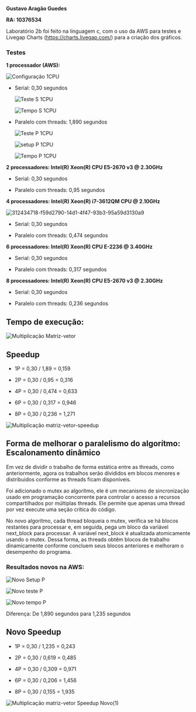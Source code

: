 **Gustavo Aragão Guedes**

**RA: 10376534**

Laboratório 2b foi feito na linguagem c, com o uso da AWS para testes e Livegap Charts (https://charts.livegap.com/) para a criação dos gráficos.

### Testes

**1 processador (AWS):**

![Configuração 1CPU](https://github.com/Gustavo-Aragao-Guedes/CP05G/assets/64610385/1ac61e5f-eba8-493f-938c-798cfa8fce66)


* Serial: 0,30 segundos

  ![Teste S 1CPU](https://github.com/Gustavo-Aragao-Guedes/CP05G/assets/64610385/0d0e081e-a4d4-4167-8e46-b8c7a0e88b83)

  ![Tempo S  1CPU](https://github.com/Gustavo-Aragao-Guedes/CP05G/assets/64610385/161c6fb3-5ab5-4ecf-8249-16c46f6cd598)


* Paralelo com threads: 1,890 segundos

  ![Teste P 1CPU](https://github.com/Gustavo-Aragao-Guedes/CP05G/assets/64610385/f3d972bd-73fe-4f38-8a77-9fe6f39eead4)

  ![setup P 1CPU](https://github.com/Gustavo-Aragao-Guedes/CP05G/assets/64610385/b5786f61-ae89-4765-abee-0e679ecfea17)

  ![Tempo P 1CPU](https://github.com/Gustavo-Aragao-Guedes/CP05G/assets/64610385/73c31f55-bcd3-45c0-ae3f-b3a8b3f8746d)


**2 processadores:  Intel(R) Xeon(R) CPU E5-2670 v3 @ 2.30GHz**

* Serial: 0,30 segundos

* Paralelo com threads: 0,95 segundos

**4 processadores:  Intel(R) Xeon(R) i7-3612QM CPU @ 2.10GHz**

![312434718-f59d2790-14d1-4f47-93b3-95a59d3130a9](https://github.com/Gustavo-Aragao-Guedes/CP05G/assets/64610385/91ab9e16-1096-41b4-a9fd-c00fff71262f)

* Serial: 0,30 segundos

* Paralelo com threads: 0,474 segundos


**6 processadores: Intel(R) Xeon(R) CPU E-2236 @ 3.40GHz**

* Serial: 0,30 segundos

* Paralelo com threads: 0,317 segundos

**8 processadores: Intel(R) Xeon(R) CPU E5-2670 v3 @ 2.30GHz**

* Serial: 0,30 segundos
  
* Paralelo com threads: 0,236 segundos

## Tempo de execução:

![Multiplicação Matriz-vetor](https://github.com/Gustavo-Aragao-Guedes/CP05G/assets/64610385/8cb16406-3f14-4058-936d-a79aa5b83fda)

## Speedup

* 1P = 0,30 / 1,89 = 0,159

* 2P = 0,30 / 0,95 = 0,316

* 4P = 0,30 / 0,474 = 0,633

* 6P = 0,30 / 0,317 = 0,946

* 8P = 0,30 / 0,236 = 1,271

![Multiplicação matriz-vetor-speedup](https://github.com/Gustavo-Aragao-Guedes/CP05G/assets/64610385/fc585eea-f8bd-4444-8db2-37f9f8ffad68)

## Forma de melhorar o paralelismo do algorítmo: Escalonamento dinâmico

Em vez de dividir o trabalho de forma estática entre as threads, como anteriormente, agora os trabalhos serão divididos em blocos menores e distribuidos conforme as threads ficam disponíveis.

Foi adicionado o mutex ao algorítmo, ele é um mecanismo de sincronização usado em programação concorrente para controlar o acesso a recursos compartilhados por múltiplas threads. Ele permite que apenas uma thread por vez execute uma seção crítica do código.

No novo algorítmo, cada thread bloqueia o mutex, verifica se há blocos restantes para processar e, em seguida, pega um bloco da variável next_block para processar. A variável next_block é atualizada atomicamente usando o mutex. Dessa forma, as threads obtêm blocos de trabalho dinamicamente conforme concluem seus blocos anteriores e melhoram o desempenho do programa.

### Resultados novos na AWS:

![Novo Setup P](https://github.com/Gustavo-Aragao-Guedes/CP05G/assets/64610385/68088b02-c567-4c94-8be3-9f3ef5101c59)

![Novo teste P](https://github.com/Gustavo-Aragao-Guedes/CP05G/assets/64610385/9d928827-98e2-4f76-9e52-c4132c521c6a)

![Novo tempo P](https://github.com/Gustavo-Aragao-Guedes/CP05G/assets/64610385/3e63fc4c-c6a2-4b73-8644-f6dc91924fec)

Diferença: De 1,890 segundos para 1,235 segundos

## Novo Speedup

* 1P = 0,30 / 1,235 = 0,243

* 2P = 0,30 / 0,619 = 0,485

* 4P = 0,30 / 0,309 = 0,971

* 6P = 0,30 / 0,206 = 1,456

* 8P = 0,30 / 0,155 = 1,935

![Multiplicação matriz-vetor Speedup Novo(1)](https://github.com/Gustavo-Aragao-Guedes/CP05G/assets/64610385/2601df55-bde6-491f-b490-e7ee240bbd57)



